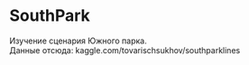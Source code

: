 # SouthPark
Изучение сценария Южного парка. <br/>
Данные отсюда: kaggle.com/tovarischsukhov/southparklines
